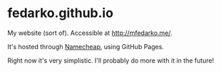 # fedarko.github.io
My website (sort of). Accessible at http://mfedarko.me/.

It's hosted through [Namecheap](http://www.namecheap.com/), using GitHub
Pages.

Right now it's very simplistic. I'll probably do more with it in the future!
